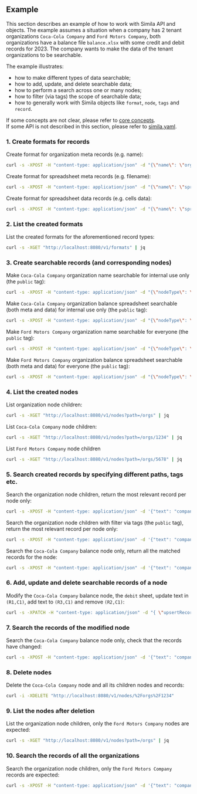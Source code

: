 ## Example

This section describes an example of how to work with Simila API and objects. The example assumes a situation when a company has 2 tenant organizations `Coca-Cola Company` and `Ford Motors Company`, both organizations have a balance file `balance.xlsx` with some credit and debit records for 2023. The company wants to make the data of the tenant organizations to be searchable.

The example illustrates:

- how to make different types of data searchable;
- how to add, update, and delete searchable data;
- how to perform a search across one or many nodes;
- how to filter (via tags) the scope of searchable data;
- how to generally work with Simila objects like `format`, `node`, `tags` and `record`.

If some concepts are not clear, please refer to [core concepts](../docs/concepts.md).   
If some API is not described in this section, please refer to [simila.yaml](../api/openapi/v1/simila.yaml).

### 1. Create formats for records

Create format for organization meta records (e.g. name):

```bash
curl -s -XPOST -H "content-type: application/json" -d "{\"name\": \"organizationsMeta\", \"basis\": \"`echo '[{"name": "table", "type": "string"}, {"name": "id", "type": "integer"}, {"name": "column", "type": "string"}]' | base64`\"}" "http://localhost:8080/v1/formats" | jq
```

Create format for spreadsheet meta records (e.g. filename):

```bash
curl -s -XPOST -H "content-type: application/json" -d "{\"name\": \"spreadsheetsMeta\", \"basis\": \"`echo '[{"name": "path", "type": "string"}, {"name": "filename", "type": "string"}]' | base64`\"}" "http://localhost:8080/v1/formats" | jq
```

Create format for spreadsheet data records (e.g. cells data):

```bash
curl -s -XPOST -H "content-type: application/json" -d "{\"name\": \"spreadsheetsData\", \"basis\": \"`echo '[{"name": "sheet", "type": "string"}, {"name": "row", "type": "string"}, {"name": "col", "type": "string"}]' | base64`\"}" "http://localhost:8080/v1/formats" | jq
```

### 2. List the created formats

List the created formats for the aforementioned record types:

```bash
curl -s -XGET "http://localhost:8080/v1/formats" | jq
```

### 3. Create searchable records (and corresponding nodes)

Make `Coca-Cola Company` organization name searchable for internal use only (the `public` tag):

```bash 
curl -s -XPOST -H "content-type: application/json" -d "{\"nodeType\": \"folder\", \"tags\": {\"public\": \"false\"}, \"records\": [{\"id\":\"organizations|1234|name\", \"format\": \"organizationsMeta\", \"segment\": \"Coca-Cola Company\", \"rankMultiplier\": 2.0, \"vector\": \"`echo '["organizations", "1234", "name"]' | base64`\"}]}" "http://localhost:8080/v1/nodes/%2Forgs%2F1234/records" | jq
```

Make `Coca-Cola Company` organization balance spreadsheet searchable (both meta and data) for internal use only (the `public` tag):

```bash
curl -s -XPOST -H "content-type: application/json" -d "{\"nodeType\": \"document\", \"tags\": {\"public\": \"false\"}, \"records\": [{\"id\":\"/spreadsheets/2023|balance.xlsx|name\", \"format\": \"spreadsheetsMeta\", \"segment\": \"company balance 2023\", \"rankMultiplier\": 1.5, \"vector\": \"`echo '["/spreadsheets/2023", "balance.xlsx"]' | base64`\"}, {\"id\":\"debit|R1|C1\", \"format\": \"spreadsheetsData\", \"segment\": \"outgoing company transfer \$100\", \"rankMultiplier\": 1.0, \"vector\": \"`echo '["debit", "R1", "C1"]' | base64`\"}, {\"id\":\"debit|R2|C1\", \"format\": \"spreadsheetsData\", \"segment\": \"outgoing company transfer \$200\", \"rankMultiplier\": 1.0, \"vector\": \"`echo '["debit", "R2", "C1"]' | base64`\"}, {\"id\":\"credit|R1|C1\", \"format\": \"spreadsheetsData\", \"segment\": \"incoming company transfer \$1000\", \"rankMultiplier\": 1.0, \"vector\": \"`echo '["credit", "R1", "C1"]' | base64`\"}, {\"id\":\"credit|R2|C1\", \"format\": \"spreadsheetsData\", \"segment\": \"incoming company transfer \$2000\", \"rankMultiplier\": 1.0, \"vector\": \"`echo '["credit", "R2", "C1"]' | base64`\"}]}" "http://localhost:8080/v1/nodes/%2Forgs%2F1234%2Fbalance.xlsx/records" | jq
```

Make `Ford Motors Company` organization name searchable for everyone (the `public` tag):

```bash
curl -s -XPOST -H "content-type: application/json" -d "{\"nodeType\": \"folder\", \"tags\": {\"public\": \"true\"}, \"records\": [{\"id\":\"organizations|5678|name\", \"format\": \"organizationsMeta\", \"segment\": \"Ford Motors Company\", \"rankMultiplier\": 2.0, \"vector\": \"`echo '["organizations", "5678", "name"]' | base64`\"}]}" "http://localhost:8080/v1/nodes/%2Forgs%2F5678/records" | jq
```

Make `Ford Motors Company` organization balance spreadsheet searchable (both meta and data) for everyone (the `public` tag):

```bash
curl -s -XPOST -H "content-type: application/json" -d "{\"nodeType\": \"document\", \"tags\": {\"public\": \"true\"}, \"records\": [{\"id\":\"/spreadsheets/2023|balance.xlsx|name\", \"format\": \"spreadsheetsMeta\", \"segment\": \"company balance 2023\", \"rankMultiplier\": 1.5, \"vector\": \"`echo '["/spreadsheets/2023", "balance.xlsx"]' | base64`\"}, {\"id\":\"debit|R1|C1\", \"format\": \"spreadsheetsData\", \"segment\": \"outgoing company transfer \$300\", \"rankMultiplier\": 1.0, \"vector\": \"`echo '["debit", "R1", "C1"]' | base64`\"}, {\"id\":\"debit|R2|C1\", \"format\": \"spreadsheetsData\", \"segment\": \"outgoing company transfer \$600\", \"rankMultiplier\": 1.0, \"vector\": \"`echo '["debit", "R2", "C1"]' | base64`\"}, {\"id\":\"credit|R1|C1\", \"format\": \"spreadsheetsData\", \"segment\": \"incoming company transfer \$3000\", \"rankMultiplier\": 1.0, \"vector\": \"`echo '["credit", "R1", "C1"]' | base64`\"}, {\"id\":\"credit|R2|C1\", \"format\": \"spreadsheetsData\", \"segment\": \"incoming company transfer \$6000\", \"rankMultiplier\": 1.0, \"vector\": \"`echo '["credit", "R2", "C1"]' | base64`\"}]}" "http://localhost:8080/v1/nodes/%2Forgs%2F5678%2Fbalance.xlsx/records" | jq
```

### 4. List the created nodes

List organization node children:

```bash
curl -s -XGET "http://localhost:8080/v1/nodes?path=/orgs" | jq
```

List `Coca-Cola Company` node children:

```bash
curl -s -XGET "http://localhost:8080/v1/nodes?path=/orgs/1234" | jq
```

List `Ford Motors Company` node children

```bash
curl -s -XGET "http://localhost:8080/v1/nodes?path=/orgs/5678" | jq
```

### 5. Search created records by specifying different paths, tags etc.

Search the organization node children, return the most relevant record per node only:

```bash
curl -s -XPOST -H "content-type: application/json" -d '{"text": "company", "path":"/orgs", "tags": {}, "strict":false, "offset":0, "limit":100}' "http://localhost:8080/v1/search" | jq
```

Search the organization node children with filter via tags (the `public` tag), return the most relevant record per node only:

```bash
curl -s -XPOST -H "content-type: application/json" -d '{"text": "company", "path":"/orgs", "tags": {"public":"true"}, "strict":false, "offset":0, "limit":100}' "http://localhost:8080/v1/search" | jq
```

Search the `Coca-Cola Company` balance node only, return all the matched records for the node:

```bash
curl -s -XPOST -H "content-type: application/json" -d '{"text": "company", "path":"/orgs/1234/balance.xlsx", "tags": {}, "strict":true, "offset":0, "limit":100}' "http://localhost:8080/v1/search" | jq
```

### 6. Add, update and delete searchable records of a node

Modify the `Coca-Cola Company` balance node, the `debit` sheet, update text in `(R1,C1)`, add text to `(R3,C1)` and remove `(R2,C1)`:

```bash
curl -s -XPATCH -H "content-type: application/json" -d "{ \"upsertRecords\": [{\"id\": \"debit|R1|C1\", \"format\": \"spreadsheetsData\", \"segment\": \"updated outgoing company transfer \$2000000\", \"vector\": \"`echo '["debit", "R1", "C1"]' | base64`\"}, {\"id\": \"debit|R3|C1\", \"format\": \"spreadsheetsData\", \"segment\": \"added outgoing company transfer \$3000000\", \"vector\": \"`echo '["debit", "R3", "C1"]' | base64`\"}], \"deleteRecords\": [{\"id\": \"debit|R2|C1\"}]}" "http://localhost:8080/v1/nodes/%2Forgs%2F1234%2Fbalance.xlsx/records" | jq
```

### 7. Search the records of the modified node

Search the `Coca-Cola Company` balance node only, check that the records have changed:

```bash
curl -s -XPOST -H "content-type: application/json" -d '{"text": "company", "path":"/orgs/1234/balance.xlsx", "tags": {}, "strict":true, "offset":0, "limit":100}' "http://localhost:8080/v1/search" | jq
```

### 8. Delete nodes

Delete the `Coca-Cola Company` node and all its children nodes and records:

```bash
curl -i -XDELETE "http://localhost:8080/v1/nodes/%2Forgs%2F1234"
```

### 9. List the nodes after deletion

List the organization node children, only the `Ford Motors Company` nodes are expected:

```bash 
curl -s -XGET "http://localhost:8080/v1/nodes?path=/orgs" | jq
```

### 10. Search the records of all the organizations

Search the organization node children, only the `Ford Motors Company` records are expected:

```bash
curl -s -XPOST -H "content-type: application/json" -d '{"text": "company", "path":"/orgs", "tags": {}, "strict":false, "offset":0, "limit":100}' "http://localhost:8080/v1/search" | jq
```
